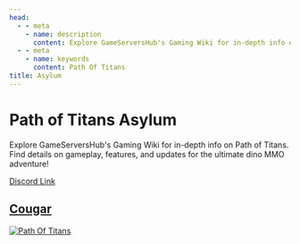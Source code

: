 ```yaml
---
head:
  - - meta
    - name: description
      content: Explore GameServersHub's Gaming Wiki for in-depth info on Path of Titans. Find details on gameplay, features, and updates for the ultimate dino MMO adventure! 
  - - meta
    - name: keywords
      content: Path Of Titans
title: Asylum
---
```


# Path of Titans Asylum

Explore GameServersHub's Gaming Wiki for in-depth info on Path of Titans. Find details on gameplay, features, and updates for the ultimate dino MMO adventure! 

[Discord Link](#)

## [Cougar](./Path-of-Titans-AsylumCougar)
[![Path Of Titans](https://web-cdn.alderongames.com/files/856/conversions/2023_April_KaiModIcons_ModIcon-icon.jpg "AsylumCougar")](./Path-of-Titans-AsylumCougar)
